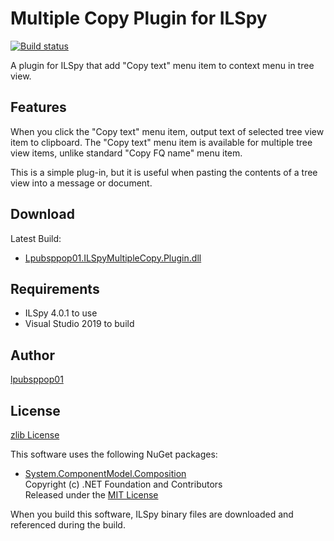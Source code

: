 # Multiple Copy Plugin for ILSpy

[![Build status](https://ci.appveyor.com/api/projects/status/ys3eq1hg202woqpa?svg=true)](https://ci.appveyor.com/project/lpubsppop01/ilspymultiplecopy)

A plugin for ILSpy that add "Copy text" menu item to context menu in tree view.

## Features

When you click the "Copy text" menu item, output text of selected tree view item to clipboard.
The "Copy text" menu item is available for multiple tree view items, unlike standard "Copy FQ name" menu item.

This is a simple plug-in, but it is useful when pasting the contents of a tree view into a message or document.

## Download

Latest Build:
- [Lpubsppop01.ILSpyMultipleCopy.Plugin.dll](https://ci.appveyor.com/api/projects/lpubsppop01/ilspymultiplecopy/artifacts/ILSpyMultipleCopy/bin/Release/Lpubsppop01.ILSpyMultipleCopy.Plugin.dll)

## Requirements

- ILSpy 4.0.1 to use
- Visual Studio 2019 to build

## Author

[lpubsppop01](https://github.com/lpubsppop01)

## License

[zlib License](https://github.com/lpubsppop01/ILSpyMultipleCopy/raw/master/LICENSE.txt)

This software uses the following NuGet packages:
- [System.ComponentModel.Composition](https://www.nuget.org/packages/System.ComponentModel.Composition/)  
  Copyright (c) .NET Foundation and Contributors  
  Released under the [MIT License](https://github.com/dotnet/corefx/blob/master/LICENSE.TXT)

When you build this software, ILSpy binary files are downloaded and referenced during the build.
